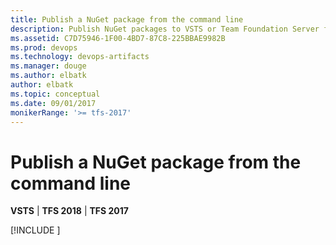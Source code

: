 ```yaml
---
title: Publish a NuGet package from the command line
description: Publish NuGet packages to VSTS or Team Foundation Server from the command line
ms.assetid: C7D75946-1F00-4BD7-87C8-225BBAE9982B
ms.prod: devops
ms.technology: devops-artifacts
ms.manager: douge
ms.author: elbatk
author: elbatk
ms.topic: conceptual
ms.date: 09/01/2017
monikerRange: '>= tfs-2017'
---
```


# Publish a NuGet package from the command line

**VSTS** | **TFS 2018** | **TFS 2017**

[!INCLUDE [](../_shared/nuget/publish.md)]
